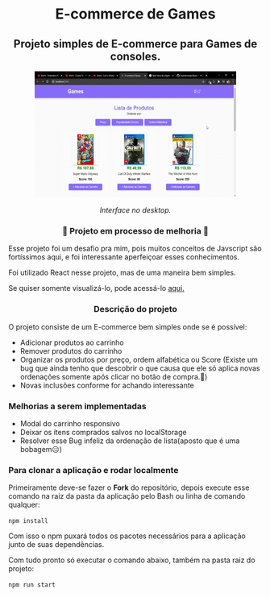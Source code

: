 <h1 align="center">E-commerce de Games</h1>

<h2 align="center">Projeto simples de E-commerce para Games de consoles.</h2>

<p align="center"><img src="./public/assets/desktop.gif" /></p>
<p align="center"><i>Interface no desktop.</i></p>

<h3 align="center">🚧 Projeto em processo de melhoria 🚧</h3>

<p>Esse projeto foi um desafio pra mim, pois muitos conceitos de Javscript são fortíssimos aqui, e foi interessante aperfeiçoar esses conhecimentos.</p>
<p>Foi utilizado React nesse projeto, mas de uma maneira bem simples.</p>
<p>Se quiser somente visualizá-lo, pode acessá-lo <a href="https://inspiring-snyder-8dfdc3.netlify.app">aqui.</a></p>

<h3 align="center">Descrição do projeto</h3>
<p>O projeto consiste de um E-commerce bem simples onde se é possível:</p>
<ul>
  <li>Adicionar produtos ao carrinho</li>
  <li>Remover produtos do carrinho</li>
  <li>Organizar os produtos por preço, ordem alfabética ou Score (Existe um bug que ainda tenho que descobrir o que causa que ele só aplica novas ordenações somente após clicar no botão de compra.🤔)</li>
  <li>Novas inclusões conforme for achando interessante</li>
</ul>

<h3>Melhorias a serem implementadas</h3>
<ul>
  <li>Modal do carrinho responsivo</li>
  <li>Deixar os ítens comprados salvos no localStorage</li>
  <li>Resolver esse Bug infeliz da ordenação de lista(aposto que é uma bobagem😑)</li>
</ul>

<h3>Para clonar a aplicação e rodar localmente</h3>

<p>Primeiramente deve-se fazer o <strong>Fork</strong> do repositório, depois execute esse comando na raiz da pasta da aplicação pelo Bash ou linha de comando qualquer:</p>
<code>npm install</code>
<p>Com isso o npm puxará todos os pacotes necessários para a aplicação junto de suas dependências.</p>
<p>Com tudo pronto só executar o comando abaixo, também na pasta raiz do projeto:</p>
<code>npm run start</code>

